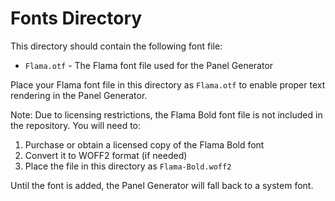 # Fonts Directory

This directory should contain the following font file:

- `Flama.otf` - The Flama font file used for the Panel Generator

Place your Flama font file in this directory as `Flama.otf` to enable proper text rendering in the Panel Generator.

Note: Due to licensing restrictions, the Flama Bold font file is not included in the repository. You will need to:
1. Purchase or obtain a licensed copy of the Flama Bold font
2. Convert it to WOFF2 format (if needed)
3. Place the file in this directory as `Flama-Bold.woff2`

Until the font is added, the Panel Generator will fall back to a system font. 
